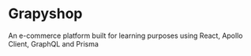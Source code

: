 # Grapyshop

An e-commerce platform built for learning purposes using React, Apollo Client, GraphQL and Prisma
